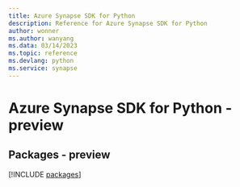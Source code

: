 ```yaml
---
title: Azure Synapse SDK for Python
description: Reference for Azure Synapse SDK for Python
author: wonner
ms.author: wanyang
ms.data: 03/14/2023
ms.topic: reference
ms.devlang: python
ms.service: synapse
---
```

# Azure Synapse SDK for Python - preview
## Packages - preview
[!INCLUDE [packages](synapse-index.md)]